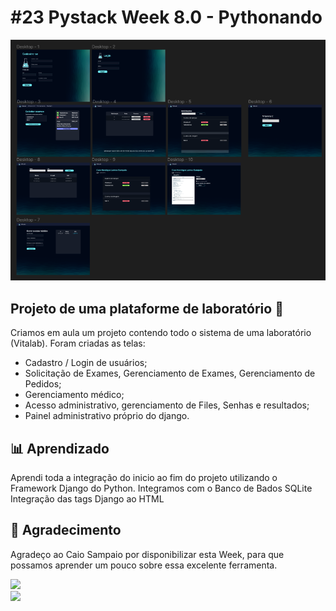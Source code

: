# #23 Pystack Week 8.0 - Pythonando

![Banner](vitalab/aulas/figma.png)

## Projeto de uma plataforme de laboratório 👋

Criamos em aula um projeto contendo todo o sistema de uma laboratório (Vitalab).
Foram criadas as telas:
- Cadastro / Login de usuários;
- Solicitação de Exames, Gerenciamento de Exames, Gerenciamento de Pedidos;
- Gerenciamento médico;
- Acesso administrativo, gerenciamento de Files, Senhas e resultados;
- Painel administrativo próprio do django.

## 📊 Aprendizado

Aprendi toda a integração do inicio ao fim do projeto utilizando o Framework Django do Python.
Integramos com o Banco de Bados SQLite
Integração das tags Django ao HTML

## 🚀 Agradecimento

Agradeço ao Caio Sampaio por disponibilizar esta Week, para que possamos aprender um pouco sobre essa excelente ferramenta.

<a href = "https://pythonando.com.br/"><img src="https://img.shields.io/badge/www-Pythonando-blue" target="_blank"></a></br>
<a href = "mailto:caio@pythonando.com.br"><img src="https://img.shields.io/badge/-Gmail-%23333?style=for-the-badge&logo=gmail&logoColor=white" target="_blank"></a>

